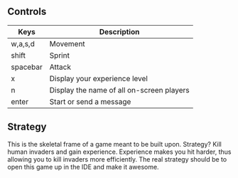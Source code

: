 Controls
--------

| Keys   | Description 
| ------ | ----------- 
| w,a,s,d | Movement 
| shift | Sprint 
| spacebar | Attack
| x | Display your experience level
| n | Display the name of all on-screen players
| enter | Start or send a message

Strategy
--------
This is the skeletal frame of a game meant to be built upon. Strategy? Kill human invaders and gain experience. Experience makes you hit harder, thus allowing you to kill invaders more efficiently. The real strategy should be to open this game up in the IDE and make it awesome. 